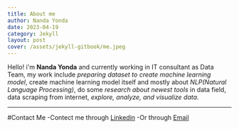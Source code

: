 ```yaml
---
title: About me
author: Nanda Yonda
date: 2023-04-19
category: Jekyll
layout: post
cover: /assets/jekyll-gitbook/me.jpeg
---
```


Hello! i'm **Nanda Yonda** and currently working in IT consultant as Data Team, my work include *preparing dataset to create machine learning model*, create machine learning model itself and mostly about *NLP(Natural Language Processing)*, do some *research about newest tools* in data field, data scraping from internet, *explore, analyze, and visualize data*.

---
#Contact Me
-Contect me through [Linkedin](https://www.linkedin.com/in/nanda-yonda-29aa261aa/)
-Or through [Email](mailto:yondananda@gmail.com)
